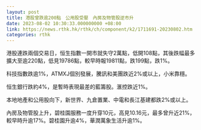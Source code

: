 ```yaml
---
layout: post
title: 港股曾跌逾200點　公用股受壓　內房及物管股逆市升
date: 2023-08-02 10:30:33.000000000 +08:00
link: https://news.rthk.hk/rthk/ch/component/k2/1711691-20230802.htm
categories: rthk
---
```


港股連跌兩個交易日，恒生指數一開市就失守2萬點，低開108點，其後跌幅最多擴大至逾220點，低見19786點，較早時報19811點，跌199點，跌1%。

科技指數跌逾1%，ATMXJ個別發展，騰訊和美團跌近2%或以上，小米靠穩。

恒生銀行跌約4%，是暫時表現最差的藍籌股。滙控跌近1%。

本地地產和公用股向下，新世界、九倉置業、中電和長江基建都跌2%或以上。

內房及物管股上升，碧桂園服務一度升穿10元，高見10.16元，最多曾升近21%，較早時升逾17%。碧桂園升逾4%，華潤萬象生活升逾1%。
